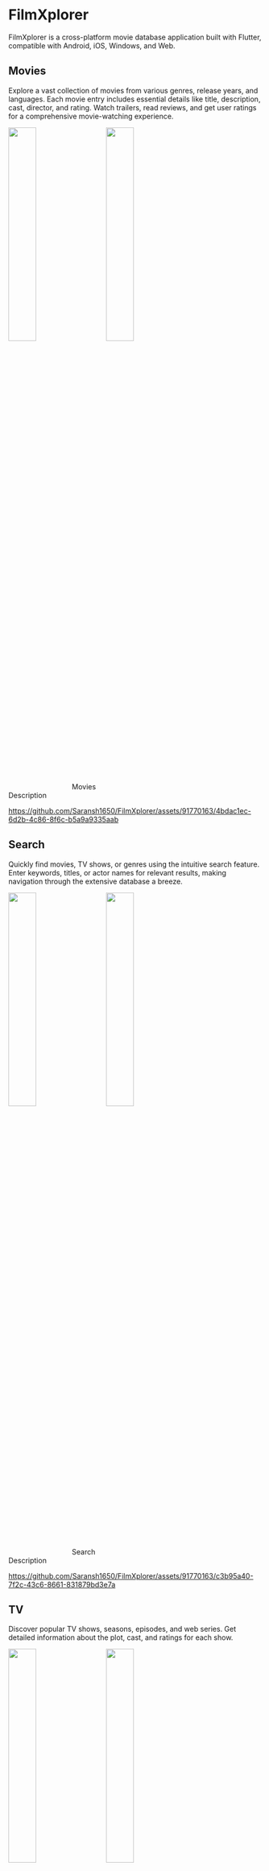 # FilmXplorer

FilmXplorer is a cross-platform movie database application built with Flutter, compatible with Android, iOS, Windows, and Web.
## Movies 
Explore a vast collection of movies from various genres, release years, and languages. Each movie entry includes essential details like title, description, cast, director, and rating. Watch trailers, read reviews, and get user ratings for a comprehensive movie-watching experience.



<p float="left">
  <img src="https://github.com/Saransh1650/FilmXplorer/assets/91770163/e94c5824-b3f2-44c6-b4ab-00c78b5825a9" width="33%" />
  &nbsp;&nbsp;&nbsp;&nbsp;&nbsp;
  <img src="https://github.com/Saransh1650/FilmXplorer/assets/91770163/4c4e282a-b678-41a3-bfcb-dbc94058df0d" width="33%" />
  
</p>

<p>
 &nbsp;&nbsp;&nbsp;&nbsp;&nbsp;&nbsp;&nbsp;&nbsp;&nbsp;&nbsp;&nbsp;&nbsp;&nbsp;&nbsp;&nbsp;&nbsp;&nbsp;&nbsp;&nbsp;&nbsp;&nbsp;&nbsp;&nbsp;&nbsp;&nbsp;&nbsp;&nbsp;&nbsp;&nbsp;&nbsp;&nbsp;
 <text>Movies</text>
  &nbsp;&nbsp;&nbsp;&nbsp;&nbsp;&nbsp;&nbsp;&nbsp;&nbsp;&nbsp;&nbsp;&nbsp;&nbsp;&nbsp;&nbsp;&nbsp;&nbsp;&nbsp;&nbsp;&nbsp;&nbsp;&nbsp;&nbsp;&nbsp;&nbsp;&nbsp;&nbsp;&nbsp;&nbsp;&nbsp;&nbsp;&nbsp;&nbsp;&nbsp;&nbsp;&nbsp;&nbsp;&nbsp;&nbsp;&nbsp;&nbsp;&nbsp;&nbsp;&nbsp;&nbsp;&nbsp;&nbsp;&nbsp;&nbsp;&nbsp;&nbsp;&nbsp;&nbsp;&nbsp;&nbsp;&nbsp;&nbsp;&nbsp;&nbsp;&nbsp;&nbsp;&nbsp;&nbsp;&nbsp;&nbsp;&nbsp;&nbsp;&nbsp;&nbsp;&nbsp;
 <text>Description</text>
</p>


https://github.com/Saransh1650/FilmXplorer/assets/91770163/4bdac1ec-6d2b-4c86-8f6c-b5a9a9335aab




## Search 
Quickly find movies, TV shows, or genres using the intuitive search feature. Enter keywords, titles, or actor names for relevant results, making navigation through the extensive database a breeze.


<p float="left">
  <img src="https://github.com/Saransh1650/FilmXplorer/assets/91770163/251e32b2-834e-4fd6-8227-be1c8f795891" width="33%" />
  &nbsp;&nbsp;&nbsp;&nbsp;&nbsp;
  <img src="https://github.com/Saransh1650/FilmXplorer/assets/91770163/1a1a390b-d067-48b2-b603-9d9c7f840ba4" width="33%" />
  
</p>

<p>
 &nbsp;&nbsp;&nbsp;&nbsp;&nbsp;&nbsp;&nbsp;&nbsp;&nbsp;&nbsp;&nbsp;&nbsp;&nbsp;&nbsp;&nbsp;&nbsp;&nbsp;&nbsp;&nbsp;&nbsp;&nbsp;&nbsp;&nbsp;&nbsp;&nbsp;&nbsp;&nbsp;&nbsp;&nbsp;&nbsp;&nbsp;
 <text>Search</text>
  &nbsp;&nbsp;&nbsp;&nbsp;&nbsp;&nbsp;&nbsp;&nbsp;&nbsp;&nbsp;&nbsp;&nbsp;&nbsp;&nbsp;&nbsp;&nbsp;&nbsp;&nbsp;&nbsp;&nbsp;&nbsp;&nbsp;&nbsp;&nbsp;&nbsp;&nbsp;&nbsp;&nbsp;&nbsp;&nbsp;&nbsp;&nbsp;&nbsp;&nbsp;&nbsp;&nbsp;&nbsp;&nbsp;&nbsp;&nbsp;&nbsp;&nbsp;&nbsp;&nbsp;&nbsp;&nbsp;&nbsp;&nbsp;&nbsp;&nbsp;&nbsp;&nbsp;&nbsp;&nbsp;&nbsp;&nbsp;&nbsp;&nbsp;&nbsp;&nbsp;&nbsp;&nbsp;&nbsp;&nbsp;&nbsp;&nbsp;&nbsp;&nbsp;&nbsp;&nbsp;
 <text>Description</text>
</p>

https://github.com/Saransh1650/FilmXplorer/assets/91770163/c3b95a40-7f2c-43c6-8661-831879bd3e7a

## TV

Discover popular TV shows, seasons, episodes, and web series. Get detailed information about the plot, cast, and ratings for each show.



<p float="left">
  <img src="https://github.com/Saransh1650/FilmXplorer/assets/91770163/74de05b4-16b1-442a-9a63-b5d9378d4ad1" width="33%" />
  &nbsp;&nbsp;&nbsp;&nbsp;&nbsp;
  <img src="https://github.com/Saransh1650/FilmXplorer/assets/91770163/a47a61ac-024d-4ce2-b71c-f83245328e6b" width="33%" />
  
</p>

<p>
 &nbsp;&nbsp;&nbsp;&nbsp;&nbsp;&nbsp;&nbsp;&nbsp;&nbsp;&nbsp;&nbsp;&nbsp;&nbsp;&nbsp;&nbsp;&nbsp;&nbsp;&nbsp;&nbsp;&nbsp;&nbsp;&nbsp;&nbsp;&nbsp;&nbsp;&nbsp;&nbsp;&nbsp;&nbsp;&nbsp;&nbsp;
 <text>TV</text>
  &nbsp;&nbsp;&nbsp;&nbsp;&nbsp;&nbsp;&nbsp;&nbsp;&nbsp;&nbsp;&nbsp;&nbsp;&nbsp;&nbsp;&nbsp;&nbsp;&nbsp;&nbsp;&nbsp;&nbsp;&nbsp;&nbsp;&nbsp;&nbsp;&nbsp;&nbsp;&nbsp;&nbsp;&nbsp;&nbsp;&nbsp;&nbsp;&nbsp;&nbsp;&nbsp;&nbsp;&nbsp;&nbsp;&nbsp;&nbsp;&nbsp;&nbsp;&nbsp;&nbsp;&nbsp;&nbsp;&nbsp;&nbsp;&nbsp;&nbsp;&nbsp;&nbsp;&nbsp;&nbsp;&nbsp;&nbsp;&nbsp;&nbsp;&nbsp;&nbsp;&nbsp;&nbsp;&nbsp;&nbsp;&nbsp;&nbsp;&nbsp;&nbsp;&nbsp;&nbsp;
 <text>Description</text>
</p>

https://github.com/Saransh1650/FilmXplorer/assets/91770163/dfb70326-4374-4b7a-a988-ec36eb2776d4

## Genre

Explore curated movie genres like action, adventure, comedy, drama, horror, romance, science fiction, and more. Find movies and TV shows that match your interests perfectly.



<p float="left">
  <img src="https://github.com/Saransh1650/FilmXplorer/assets/91770163/c5f13bda-33be-4fd0-8903-bad377a575c6" width="30%" />
  &nbsp;&nbsp;&nbsp;&nbsp;&nbsp;
  <img src="https://github.com/Saransh1650/FilmXplorer/assets/91770163/9e486c31-b13f-4233-94aa-30f8c4532310" width="30%" />
  &nbsp;&nbsp;&nbsp;&nbsp;&nbsp;
  <img src="https://github.com/Saransh1650/FilmXplorer/assets/91770163/fee19950-0199-47e8-96ab-e1820ba7ac9f" width="30%" />

</p>

<p>
 &nbsp;&nbsp;&nbsp;&nbsp;&nbsp;&nbsp;&nbsp;&nbsp;&nbsp;&nbsp;&nbsp;&nbsp;&nbsp;&nbsp;&nbsp;&nbsp;&nbsp;&nbsp;&nbsp;&nbsp;&nbsp;&nbsp;&nbsp;&nbsp;&nbsp;&nbsp;&nbsp;&nbsp;&nbsp;&nbsp;&nbsp;
 <text>GEnre</text>
  &nbsp;&nbsp;&nbsp;&nbsp;&nbsp;&nbsp;&nbsp;&nbsp;&nbsp;&nbsp;&nbsp;&nbsp;&nbsp;&nbsp;&nbsp;&nbsp;&nbsp;&nbsp;&nbsp;&nbsp;&nbsp;&nbsp;&nbsp;&nbsp;&nbsp;&nbsp;&nbsp;&nbsp;&nbsp;&nbsp;&nbsp;&nbsp;&nbsp;&nbsp;&nbsp;&nbsp;&nbsp;&nbsp;&nbsp;&nbsp;&nbsp;&nbsp;&nbsp;&nbsp;&nbsp;&nbsp;&nbsp;&nbsp;&nbsp;&nbsp;&nbsp;&nbsp;&nbsp;&nbsp;&nbsp;&nbsp;&nbsp;&nbsp;&nbsp;&nbsp;&nbsp;
 <text>Search</text>
 &nbsp;&nbsp;&nbsp;&nbsp;&nbsp;&nbsp;&nbsp;&nbsp;&nbsp;&nbsp;&nbsp;&nbsp;&nbsp;&nbsp;&nbsp;&nbsp;&nbsp;&nbsp;&nbsp;&nbsp;&nbsp;&nbsp;&nbsp;&nbsp;&nbsp;&nbsp;&nbsp;&nbsp;&nbsp;&nbsp;&nbsp;&nbsp;&nbsp;&nbsp;&nbsp;&nbsp;&nbsp;&nbsp;&nbsp;&nbsp;&nbsp;&nbsp;&nbsp;&nbsp;&nbsp;&nbsp;&nbsp;&nbsp;&nbsp;&nbsp;&nbsp;&nbsp;&nbsp;&nbsp;&nbsp;&nbsp;&nbsp;&nbsp;&nbsp;
 <text>Description</text>
</p>




### FilmXplorer is your go-to app for all things movies and TV shows, offering a user-friendly interface, extensive database, and powerful search capabilities. Whether you're a cinephile or just looking for something to watch, FilmXplorer has you covered!






